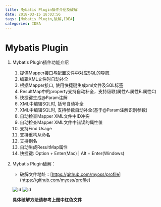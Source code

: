 ```yaml
---
title: Mybatis Plugin插件介绍及破解
date: 2018-03-15 18:03:56
tags: [Mybatis Plugin,破解,IDEA]
categories: IDEA
---
```




# Mybatis Plugin

<!--more-->

1. Mybatis Plugin插件功能介绍
	1. 提供Mapper接口与配置文件中对应SQL的导航
	2. 编辑XML文件时自动补全
	3. 根据Mapper接口, 使用快捷键生成xml文件及SQL标签
	4. ResultMap中的property支持自动补全，支持级联(属性A.属性B.属性C)
	5. 快捷键生成@Param注解
	6. XML中编辑SQL时, 括号自动补全
	7. XML中编辑SQL时, 支持参数自动补全(基于@Param注解识别参数)
	8. 自动检查Mapper XML文件中ID冲突
	9. 自动检查Mapper XML文件中错误的属性值
	10. 支持Find Usage
	11. 支持重构从命名
	12. 支持别名
	13. 自动生成ResultMap属性
	14. 快捷键: Option + Enter(Mac) | Alt + Enter(Windows)
2. Mybatis Plugin破解：
	- 破解文件地址：[https://github.com/myoss/profile](https://github.com/myoss/profile)
	
	![id](http://cqhui.oss-cn-shenzhen.aliyuncs.com/1512115876681_1.png)
	![id](http://cqhui.oss-cn-shenzhen.aliyuncs.com/1512115920699_1.png)
	
	**具体破解方法请参考上图中红色文件**
